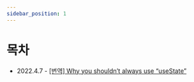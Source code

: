 ```yaml
---
sidebar_position: 1
---
```


# 목차

- 2022.4.7 - [[번역] Why you shouldn’t always use “useState”](./1_useState.md)
